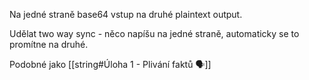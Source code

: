 Na jedné straně base64 vstup na druhé plaintext output.

Udělat two way sync - něco napíšu na jedné straně, automaticky se to promítne na druhé.

Podobné jako [[string#Úloha 1 - Plivání faktů 🗣️]]